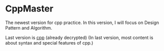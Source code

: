 # CppMaster

The newest version for cpp practice.
In this version, I will focus on Design Pattern and Algorithm.

Last version is [cpp](https://github.com/Nu1LSpaxe/cpp) (already decrypted)
(In last version, most content is about syntax and special features of cpp.)
